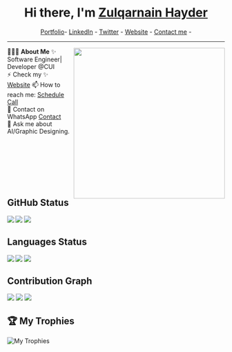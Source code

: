 <h1 align="center"> Hi there, I'm <a href="https://www.linkedin.com/in/zulqarnain-hayder/">Zulqarnain Hayder</a> </h1> 

<!--- Adding Header Elements -->
<p align="center">
  <a href="https://linktr.ee/engr.zulqarnain">Portfolio</a>-
  <a href="https://www.linkedin.com/in/zulqarnain-hayder/">LinkedIn</a> - 
  <a href="https://x.com/zulqarnai7">Twitter</a> -
  <a href="https://mushafmirdev.github.io/portfolio/">Website</a> -
  <a href="(https://topmate.io/zulqarnain)">Contact me</a> -
</p> 

-----------------------------------------------------------
👨🏻‍💻 **About Me**<img src="https://raw.githubusercontent.com/sanjay-kv/sanjay-kv/main/Assets/illustration.png" min-width="300px" max-width="300px" width="350px" align="right"> 
✨ Software Engineer| Developer @CUI <br>
⚡ Check my ✨ [Website](https://linktr.ee/engr.zulqarnain)
📫 How to reach me: [Schedule Call](https://topmate.io/zulqarnain) <br>
👯 Contact on WhatsApp  [Contact](http://wa.me/923554797685)<br>
💬 Ask me about AI/Graphic Designing.<br>

<br><br>
<br><br>
<br><br>

## GitHub Status

<img  src="https://github-profile-summary-cards.vercel.app/api/cards/stats?username=mushafmirdev&theme=tokyonight"  align="left" >
<img  src="https://github-stats-lemon.vercel.app/api?username=mushafmirdev&show_icons=true&hide_border=true&theme=react" >
<img  src="https://github-readme-streak-stats.herokuapp.com/?user=mushafmirdev&theme=tokyonight" >

## Languages Status

<img  src="https://github-profile-summary-cards.vercel.app/api/cards/most-commit-language?username=mushafmirdev&theme=tokyonight"  align="left">
<img  src="https://github-readme-stats.vercel.app/api/top-langs/?username=mushafmirdev&theme=tokyonight"  >
<img  src="https://github-profile-summary-cards.vercel.app/api/cards/repos-per-language?username=mushafmirdev&theme=tokyonight" >


## Contribution Graph

<img  src="https://github-readme-activity-graph.vercel.app/graph?username=mushafmirdev&theme=react-dark" >
<img  src="https://github-profile-summary-cards.vercel.app/api/cards/profile-details?username=mushafmirdev&theme=tokyonight" >
<img  src="https://github-profile-summary-cards.vercel.app/api/cards/productive-time?username=mushafmirdev&theme=tokyonight">

<!--- Adding Tech Stack open Section -->
## 🏆 My Trophies
![My Trophies](https://github-profile-trophy.vercel.app/?username=mushafmirdev)

<!--[![Profile Views](https://visitcount.itsvg.in/api?id=mushafmirdev&icon=0&color=3)](https://visitcount.itsvg.in)

<!-- Proudly created with GPRM ( https://gprm.itsvg.in ) -->

